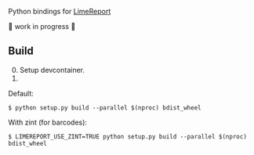 Python bindings for [LimeReport](https://github.com/fralx/LimeReport)

🚧 work in progress 🚧

## Build

0. Setup devcontainer.
1.

Default:

```
$ python setup.py build --parallel $(nproc) bdist_wheel
```

With zint (for barcodes):

```
$ LIMEREPORT_USE_ZINT=TRUE python setup.py build --parallel $(nproc) bdist_wheel
```